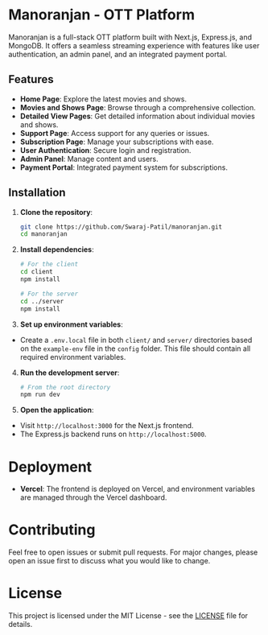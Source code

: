 # Manoranjan - OTT Platform

Manoranjan is a full-stack OTT platform built with Next.js, Express.js, and MongoDB. It offers a seamless streaming experience with features like user authentication, an admin panel, and an integrated payment portal.

## Features

- **Home Page**: Explore the latest movies and shows.
- **Movies and Shows Page**: Browse through a comprehensive collection.
- **Detailed View Pages**: Get detailed information about individual movies and shows.
- **Support Page**: Access support for any queries or issues.
- **Subscription Page**: Manage your subscriptions with ease.
- **User Authentication**: Secure login and registration.
- **Admin Panel**: Manage content and users.
- **Payment Portal**: Integrated payment system for subscriptions.

## Installation

1. **Clone the repository**:
   ```bash
   git clone https://github.com/Swaraj-Patil/manoranjan.git
   cd manoranjan

2. **Install dependencies**:
   ```bash
   # For the client
   cd client
   npm install

   # For the server
   cd ../server
   npm install
   ```

3. **Set up environment variables**:
- Create a `.env.local` file in both `client/` and `server/` directories based on the `example-env` file in the `config` folder. This file should contain all required environment variables.

4. **Run the development server**:

   ```bash
   # From the root directory
   npm run dev
   ```


5. **Open the application**:

- Visit `http://localhost:3000` for the Next.js frontend.
- The Express.js backend runs on `http://localhost:5000`.

# Deployment
- **Vercel**: The frontend is deployed on Vercel, and environment variables are managed through the Vercel dashboard.

# Contributing
Feel free to open issues or submit pull requests. For major changes, please open an issue first to discuss what you would like to change.

# License
This project is licensed under the MIT License - see the [LICENSE](https://manoranjan.com/license) file for details.
